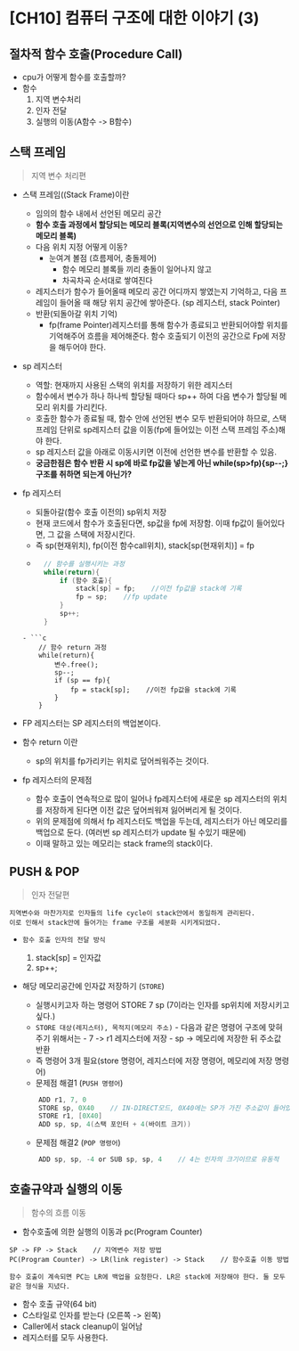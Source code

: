 # [CH10]  컴퓨터 구조에 대한 이야기 (3)

## 절차적 함수 호출(Procedure Call)
- cpu가 어떻게 함수를 호출할까?
- 함수
    1. 지역 변수처리
    2. 인자 전달
    3. 실행의 이동(A함수 -> B함수)

## 스택 프레임
> 지역 변수 처리편

- 스택 프레임((Stack Frame)이란
    - 임의의 함수 내에서 선언된 메모리 공간
    - **함수 호출 과정에서 할당되는 메모리 블록(지역변수의 선언으로 인해 할당되는 메모리 블록)**
    - 다음 위치 지정 어떻게 이동? 
        - 눈여겨 볼점 (흐름제어, 충돌제어)
            - 함수 메모리 블록들 끼리 충돌이 일어나지 않고
            - 차곡차곡 순서대로 쌓여진다 
    - 레지스터가 함수가 들어올때 메모리 공간 어디까지 쌓였는지 기억하고, 다음 프레임이 들어올 때 해당 위치 공간에 쌓아준다. (sp 레지스터, stack Pointer)
    - 반환(되돌아갈 위치 기억)
        - fp(frame Pointer)레지스터를 통해 함수가 종료되고 반환되어야할 위치를 기억해주어 흐름을 제어해준다. 함수 호출되기 이전의 공간으로 Fp에 저장을 해두어야 한다.

- sp 레지스터
    -  역할: 현재까지 사용된 스택의 위치를 저장하기 위한 레지스터
    -  함수에서 변수가 하나 하나씩 할당될 때마다 sp++ 하여 다음 변수가 할당될 메모리 위치를 가리킨다.
    -  호출한 함수가 종료될 때, 함수 안에 선언된 변수 모두 반환되어야 하므로, 스택 프레임 단위로 sp레지스터 값을 이동(fp에 들어있는 이전 스택 프레임 주소)해야 한다.
    -  sp 레지스터 값을 아래로 이동시키면 이전에 선언한 변수를 반환할 수 있음. 
    - **궁금한점은 함수 반환 시 sp에 바로 fp값을 넣는게 아닌 while(sp>fp){sp--;} 구조를 취하면 되는게 아닌가?**
- fp 레지스터
    - 되돌아갈(함수 호출 이전의) sp위치 저장
    - 현재 코드에서  함수가 호출된다면, sp값을 fp에 저장함. 이때 fp값이 들어있다면, 그 값을 스택에 저장시킨다.
    - 즉 sp(현재위치), fp(이전 함수call위치), stack[sp(현재위치)] = fp
    - ```c
        // 함수를 실행시키는 과정
        while(return){
            if (함수 호출){
                stack[sp] = fp;    //이전 fp값을 stack에 기록
                fp = sp;    //fp update
            }
            sp++;
        }
    ```
    - ```c
        // 함수 return 과정
        while(return){
            변수.free();
            sp--;
            if (sp == fp){
                fp = stack[sp];    //이전 fp값을 stack에 기록
            }
        }
    ```
- FP 레지스터는 SP 레지스터의 백업본이다. 
- 함수 return 이란
    - sp의 위치를 fp가리키는 위치로 덮어씌워주는 것이다.

- fp 레지스터의 문제점
    - 함수 호출이 연속적으로 많이 일어나 fp레지스터에 새로운 sp 레지스터의 위치를 저장하게 된다면 이전 값은 덮어씌워져 잃어버리게 될 것이다.
    - 위의 문제점에 의해서  fp 레지스터도 백업을 두는데, 레지스터가 아닌 메모리를 백업으로 둔다. (여러번 sp 레지스터가 update 될 수있기 때문에)
    - 이때 말하고 있는 메모리는 stack frame의 stack이다.


## PUSH & POP
> 인자 전달편
```
지역변수와 마찬가지로 인자들의 life cycle이 stack안에서 동일하게 관리된다.
이로 인해서 stack안에 들어가는 frame 구조를 세분화 시키게되었다.  
```

- `함수 호출 인자의 전달 방식`
    1. stack[sp] = 인자값
    2. sp++;

- 해당 메모리공간에 인자값 저장하기 (`STORE`)
    - 실행시키고자 하는 명령어 STORE 7 sp (7이라는 인자를 sp위치에 저장시키고 싶다.)
    - `STORE 대상(레지스터), 목적지(메모리 주소)`
            - 다음과 같은 명령어 구조에 맞혀주기 위해서는
            - 7 -> r1 레지스터에 저장
            - sp -> 메모리에 저장한 뒤 주소값 반환
    - 즉 명령어 3개 필요(store 명령어, 레지스터에 저장 명령어, 메모리에 저장 명령어)
    - 문제점 해결1 (`PUSH 명령어`)
    ```C
        ADD r1, 7, 0
        STORE sp, 0X40    // IN-DIRECT모드, 0X40에는 SP가 가진 주소값이 들어있다.
        STORE r1, [0X40]
        ADD sp, sp, 4(스택 포인터 + 4(바이트 크기))        
    ```
    - 문제점 해결2 (`POP 명령어`)
    ```C
        ADD sp, sp, -4 or SUB sp, sp, 4    // 4는 인자의 크기이므로 유동적
    ```


## 호출규약과 실행의 이동
> 함수의 흐름 이동

- 함수호출에 의한 실행의 이동과 pc(Program Counter)
```
SP -> FP -> Stack    // 지역변수 저장 방법
PC(Program Counter) -> LR(link register) -> Stack    // 함수호출 이동 방법

함수 호출이 계속되면 PC는 LR에 백업을 요청한다. LR은 stack에 저장해야 한다. 둘 모두 같은 형식을 지녔다.
```
- 함수 호출 규약(64 bit)
- C스타일로 인자를 받는다 (오른쪽 -> 왼쪽)
- Caller에서  stack cleanup이 일어남
- 레지스터를 모두 사용한다. 
